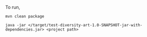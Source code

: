 To run,
   ```
   mvn clean package
   ```
  ```
  java -jar </target/test-diversity-art-1.0-SNAPSHOT-jar-with-dependencies.jar> <project path>
  ```

